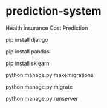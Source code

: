 # prediction-system
Health Insurance Cost Prediction


pip install django

pip install pandas

pip install sklearn

python manage.py makemigrations

python manage.py migrate

python manage.py runserver

